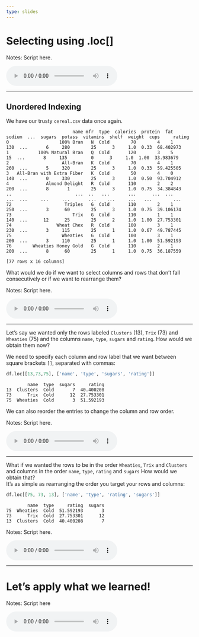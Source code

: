 ```yaml
---
type: slides
---
```


# Selecting using .loc\[\]

Notes: Script here.

<html>

<audio controls >

<source src="/placeholder_audio.mp3" />

</audio>

</html>

---

## Unordered Indexing

We have our trusty `cereal.csv` data once again.

```out
                         name mfr  type  calories  protein  fat  sodium  ...  sugars  potass  vitamins  shelf  weight  cups     rating
0                   100% Bran   N  Cold        70        4    1     130  ...       6     280        25      3     1.0  0.33  68.402973
1           100% Natural Bran   Q  Cold       120        3    5      15  ...       8     135         0      3     1.0  1.00  33.983679
2                    All-Bran   K  Cold        70        4    1     260  ...       5     320        25      3     1.0  0.33  59.425505
3   All-Bran with Extra Fiber   K  Cold        50        4    0     140  ...       0     330        25      3     1.0  0.50  93.704912
4              Almond Delight   R  Cold       110        2    2     200  ...       8       1        25      3     1.0  0.75  34.384843
..                        ...  ..   ...       ...      ...  ...     ...  ...     ...     ...       ...    ...     ...   ...        ...
72                    Triples   G  Cold       110        2    1     250  ...       3      60        25      3     1.0  0.75  39.106174
73                       Trix   G  Cold       110        1    1     140  ...      12      25        25      2     1.0  1.00  27.753301
74                 Wheat Chex   R  Cold       100        3    1     230  ...       3     115        25      1     1.0  0.67  49.787445
75                   Wheaties   G  Cold       100        3    1     200  ...       3     110        25      1     1.0  1.00  51.592193
76        Wheaties Honey Gold   G  Cold       110        2    1     200  ...       8      60        25      1     1.0  0.75  36.187559

[77 rows x 16 columns]
```

What would we do if we want to select columns and rows that don’t fall
consecutively or if we want to rearrange them?

Notes: Script here.

<html>

<audio controls >

<source src="/placeholder_audio.mp3" />

</audio>

</html>

---

Let’s say we wanted only the rows labeled `Clusters` (13), `Trix` (73)
and `Wheaties` (75) and the columns `name`, `type`, `sugars` and
`rating`. How would we obtain them now?

We need to specify each column and row label that we want between square
brackets `[]`, separated with commas:

``` python
df.loc[[13,73,75], ['name', 'type', 'sugars', 'rating']]
```

```out
        name  type  sugars     rating
13  Clusters  Cold       7  40.400208
73      Trix  Cold      12  27.753301
75  Wheaties  Cold       3  51.592193
```

We can also reorder the entries to change the column and row order.

Notes: Script here.

<html>

<audio controls >

<source src="/placeholder_audio.mp3" />

</audio>

</html>

---

What if we wanted the rows to be in the order `Wheaties`, `Trix` and
`Clusters` and columns in the order `name`, `type`, `rating` and
`sugars` How would we obtain that?  
It’s as simple as rearranging the order you target your rows and
columns:

``` python
df.loc[[75, 73, 13], ['name', 'type', 'rating', 'sugars']]
```

```out
        name  type     rating  sugars
75  Wheaties  Cold  51.592193       3
73      Trix  Cold  27.753301      12
13  Clusters  Cold  40.400208       7
```

Notes: Script here.

<html>

<audio controls >

<source src="/placeholder_audio.mp3" />

</audio>

</html>

---

# Let’s apply what we learned\!

Notes: Script here

<html>

<audio controls >

<source src="/placeholder_audio.mp3" />

</audio>

</html>

